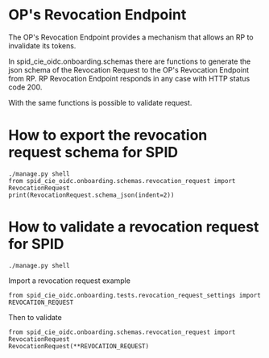 # OP's Revocation Endpoint
The OP's Revocation Endpoint provides a mechanism that allows an RP to invalidate its tokens.

In spid_cie_oidc.onboarding.schemas there are functions to generate the json schema of the Revocation Request to the OP's Revocation Endpoint from RP. 
RP Revocation  Endpoint responds in any case with HTTP status code 200.

With the same functions is possible to validate request.


# How to export the revocation request schema for SPID

````
./manage.py shell
from spid_cie_oidc.onboarding.schemas.revocation_request import RevocationRequest
print(RevocationRequest.schema_json(indent=2))
````

# How to validate a revocation request for SPID

````
./manage.py shell
````
Import a revocation request example
````
from spid_cie_oidc.onboarding.tests.revocation_request_settings import REVOCATION_REQUEST
````
Then to validate
````
from spid_cie_oidc.onboarding.schemas.revocation_request import RevocationRequest
RevocationRequest(**REVOCATION_REQUEST)
````
